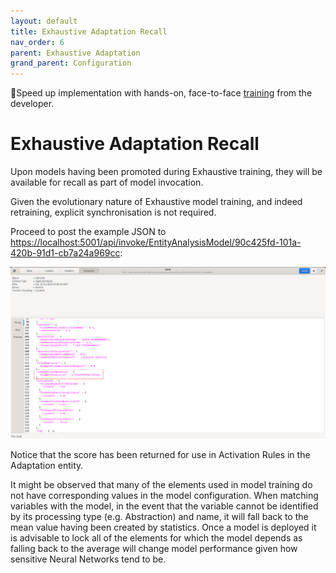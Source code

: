 ```yaml
---
layout: default
title: Exhaustive Adaptation Recall
nav_order: 6
parent: Exhaustive Adaptation
grand_parent: Configuration
---
```


🚀Speed up implementation with hands-on, face-to-face [training](https://www.jube.io/training) from the developer.

# Exhaustive Adaptation Recall
Upon models having been promoted during Exhaustive training,  they will be available for recall as part of model invocation.

Given the evolutionary nature of Exhaustive model training,  and indeed retraining,  explicit synchronisation is not required.

Proceed to post the example JSON to [https://localhost:5001/api/invoke/EntityAnalysisModel/90c425fd-101a-420b-91d1-cb7a24a969cc](https://localhost:5001/api/invoke/EntityAnalysisModel/90c425fd-101a-420b-91d1-cb7a24a969cc):

![Image](Recalled.png)

Notice that the score has been returned for use in Activation Rules in the Adaptation entity.

It might be observed that many of the elements used in model training do not have corresponding values in the model configuration.  When matching variables with the model,  in the event that the variable cannot be identified by its processing type (e.g. Abstraction) and name,  it will fall back to the mean value having been created by statistics.  Once a model is deployed it is advisable to lock all of the elements for which the model depends as falling back to the average will change model performance given how sensitive Neural Networks tend to be. 